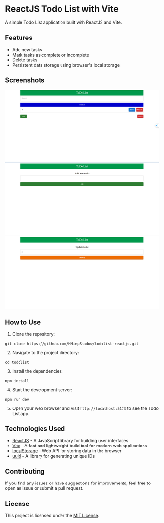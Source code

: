 # ReactJS Todo List with Vite

A simple Todo List application built with ReactJS and Vite.

## Features

- Add new tasks
- Mark tasks as complete or incomplete
- Delete tasks
- Persistent data storage using browser's local storage

## Screenshots

![Todo List App](images/screenshot.png)
![Todo List App](images/screenshot-1.png)
![Todo List App](images/screenshot-2.png)


## How to Use

1. Clone the repository:
```
git clone https://github.com/HHiepShadow/todolist-reactjs.git
```

2. Navigate to the project directory:
```
cd todolist
```

3. Install the dependencies:
```
npm install
```

4. Start the development server:
```
npm run dev
```

5. Open your web browser and visit `http://localhost:5173` to see the Todo List app.

## Technologies Used

- [ReactJS](https://reactjs.org/) - A JavaScript library for building user interfaces
- [Vite](https://vitejs.dev/) - A fast and lightweight build tool for modern web applications
- [localStorage](https://developer.mozilla.org/en-US/docs/Web/API/Window/localStorage) - Web API for storing data in the browser
- [uuid](https://www.npmjs.com/package/uuid) - A library for generating unique IDs

## Contributing

If you find any issues or have suggestions for improvements, feel free to open an issue or submit a pull request.

## License

This project is licensed under the [MIT License](LICENSE).
